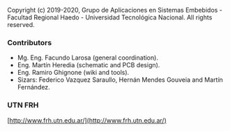 Copyright (c) 2019-2020, Grupo de Aplicaciones en Sistemas Embebidos - Facultad Regional Haedo - Universidad Tecnológica Nacional.
All rights reserved.

### Contributors

 - Mg. Eng. Facundo Larosa (general coordination).
 - Eng. Martín Heredia (schematic and PCB design).
 - Eng. Ramiro Ghignone (wiki and tools).
 - Sizars: Federico Vazquez Saraullo, Hernán Mendes Gouveia and Martín Fernández.

### UTN FRH 
[http://www.frh.utn.edu.ar/](http://www.frh.utn.edu.ar/)
